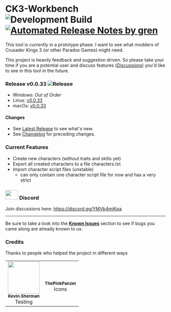 # CK3-Workbench ![Development Build](https://github.com/xetra11/CK3-Workbench/workflows/Development%20Build/badge.svg) [![Automated Release Notes by gren](https://img.shields.io/badge/%F0%9F%A4%96-release%20notes-00B2EE.svg)](https://github-tools.github.io/github-release-notes/)
This tool is currently in a prototype phase.
I want to see what modders of Crusader Kings 3 (or other Paradox Games) might need.

This project is heavily feedback and suggestion driven. So please take your time if you are
a potential user and discuss features
([*Discussions*](https://github.com/xetra11/CK3-Workbench/discussions))
you'd like to see in this tool in the future.

### Release v0.0.33 ![Release](https://github.com/xetra11/CK3-Workbench/workflows/Release/badge.svg?branch=0.0.33)
* Windows: *Out of Order*
* Linux: [v0.0.33](https://github.com/xetra11/CK3-Workbench/releases/download/0.0.33/ck3-workbench_0.0.33-1_amd64.deb)
* macOs: [v0.0.33](https://github.com/xetra11/CK3-Workbench/releases/download/0.0.33/ck3-workbench-0.0.33.dmg)

#### Changes
* See [Latest Release](https://github.com/xetra11/CK3-Workbench/releases/tag/0.0.33) to see what's new.
* See [Changelog](https://github.com/xetra11/CK3-Workbench/blob/main/CHANGELOG.md) for preceding changes.

### Current Features
* Create new characters (without traits and skills yet)
* Export all created characters to a file characters.txt
* Import character script files (unstable)
  * can only contain one character script file for now and has a very strict
  
### <img src="https://discord.com/assets/f8389ca1a741a115313bede9ac02e2c0.svg" alt="" data-canonical-src="https://discord.com/assets/f8389ca1a741a115313bede9ac02e2c0.svg" width="40" height="30" /> Discord 
Join discussions here: https://discord.gg/YMVb4mjKpa

---
Be sure to take a look into the [**Known Issues**](https://github.com/xetra11/CK3-Workbench/discussions/categories/known-issues)
section to see if bugs you came along are already known to us.

### Credits
Thanks to people who helped the project in different ways

<!-- ALL-CONTRIBUTORS-LIST:START - Do not remove or modify this section -->
<!-- prettier-ignore-start -->
<!-- markdownlint-disable -->
<table>
  <tr>
    <td align="center"><a href="https://github.com/kgsherman"><img src="https://avatars3.githubusercontent.com/u/8732558?s=460&u=8b7dd3ce0be7aa1d18a9a9901154520df31cce18&v=4" width="100px;" alt=""/><br /><sub><b>
Kevin Sherman</b></sub></a><br />Testing</td>
    <td align="center"><br /><sub><b>
ThePinkPanzer</b></sub></a><br />Icons</td>
  </tr>
  </tr>
</table>

<!-- markdownlint-enable -->
<!-- prettier-ignore-end -->
<!-- ALL-CONTRIBUTORS-LIST:END -->
